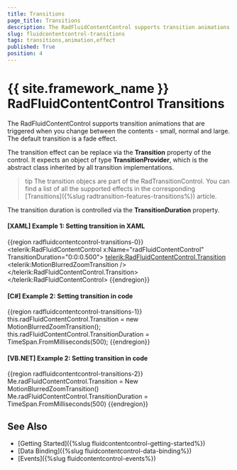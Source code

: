 ```yaml
---
title: Transitions
page_title: Transitions
description: The RadFluidContentControl supports transition animations that are triggered when you change between the contents.
slug: fluidcontentcontrol-transitions
tags: transitions,animation,effect
published: True
position: 4
---
```


# {{ site.framework_name }} RadFluidContentControl Transitions

The RadFluidContentControl supports transition animations that are triggered when you change between the contents - small, normal and large. The default transition is a fade effect.

The transition effect can be replace via the __Transition__ property of the control. It expects an object of type __TransitionProvider__, which is the abstract class inherited by all transition implementations. 

>tip The transition objecs are part of the RadTransitionControl. You can find a list of all the supported effects in the corresponding [Transitions]({%slug radtransition-features-transitions%}) article.

The transition duration is controlled via the __TransitionDuration__ property.

#### __[XAML] Example 1: Setting transition in XAML__
{{region radfluidcontentcontrol-transitions-0}}
	<telerik:RadFluidContentControl x:Name="radFluidContentControl" 
								    TransitionDuration="0:0:0.500"> 
		<telerik:RadFluidContentControl.Transition>
			<telerik:MotionBlurredZoomTransition />
		</telerik:RadFluidContentControl.Transition>
	</telerik:RadFluidContentControl>
{{endregion}}

#### __[C#] Example 2: Setting transition in code__
{{region radfluidcontentcontrol-transitions-1}}
	this.radFluidContentControl.Transition = new MotionBlurredZoomTransition();
	this.radFluidContentControl.TransitionDuration = TimeSpan.FromMilliseconds(500);
{{endregion}}

#### __[VB.NET] Example 2: Setting transition in code__
{{region radfluidcontentcontrol-transitions-2}}
	Me.radFluidContentControl.Transition = New MotionBlurredZoomTransition()
    Me.radFluidContentControl.TransitionDuration = TimeSpan.FromMilliseconds(500)
{{endregion}}

## See Also
* [Getting Started]({%slug fluidcontentcontrol-getting-started%})
* [Data Binding]({%slug fluidcontentcontrol-data-binding%})
* [Events]({%slug fluidcontentcontrol-events%})
